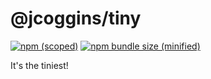# @jcoggins/tiny

[![npm (scoped)](https://img.shields.io/npm/v/@rocketly/tiny.svg)](https://github.com/joshcoggins/tiny)
[![npm bundle size (minified)](https://img.shields.io/bundlephobia/min/@rocketly/tiny.svg)](https://github.com/joshcoggins/tiny)

It's the tiniest!